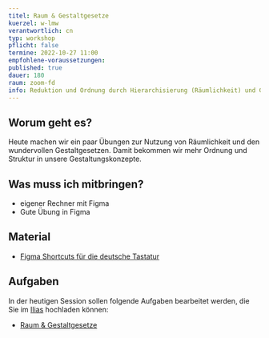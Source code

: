 ```yaml
---
titel: Raum & Gestaltgesetze
kuerzel: w-lmw
verantwortlich: cn
typ: workshop
pflicht: false
termine: 2022-10-27 11:00
empfohlene-voraussetzungen:
published: true
dauer: 180
raum: zoom-fd
info: Reduktion und Ordnung durch Hierarchisierung (Räumlichkeit) und Gestaltgesetze
---
```


## Worum geht es?
Heute machen wir ein paar Übungen zur Nutzung von Räumlichkeit und den wundervollen Gestaltgesetzen. Damit bekommen wir mehr Ordnung und Struktur in unsere Gestaltungskonzepte.

## Was muss ich mitbringen?
- eigener Rechner mit Figma
- Gute Übung in Figma

## Material
- [Figma Shortcuts für die deutsche Tastatur](https://www.figma.com/proto/q2OVHiUu6hdDiOZLzDmUL9/Shortcuts-(International)?scaling=contain&node-id=9%3A146)

## Aufgaben
In der heutigen Session sollen folgende Aufgaben bearbeitet werden, die Sie im [Ilias](https://ilias.th-koeln.de/goto.php?target=exc_1179477&client_id=ILIAS_FH_Koeln) hochladen können:
- [Raum & Gestaltgesetze](/mi-bachelor-screendesign/assignments/workshop-003-raum-gestaltgesetze/)

<!--
## Sie haben keinen Rechner?
Kein Problem, denn wir haben welche. Allerdings nur Macs. Uuuuuhh. Wenn Sie einen brauchen, bitte rechtzeitig an Volker Schaefer wenden. Unsere Rechner können nur für die Workshops und Trainings ausgeliehen werden. Im MI Pool stehen aber immer Rechner für Sie bereit.
-->
